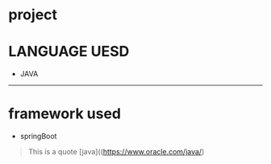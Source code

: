 # project
# LANGUAGE UESD
- JAVA
_ _ _
# framework used
- springBoot
> This is a quote
[java]((https://www.oracle.com/java/)
